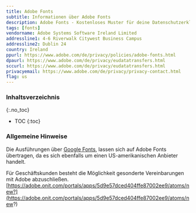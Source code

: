 ```yaml
---
title: Adobe Fonts
subtitle: Informationen über Adobe Fonts
description: Adobe Fonts - Kostenloses Muster für deine Datenschutzerklärung inkl. technischer und juristischer Hinweise.
tags: [fonts]
vendorname: Adobe Systems Software Ireland Limited
addressline1: 4-6 Riverwalk Citywest Business Campus
addressline2: Dublin 24
country: Ireland
ppurl: https://www.adobe.com/de/privacy/policies/adobe-fonts.html
dpaurl: https://www.adobe.com/de/privacy/eudatatransfers.html
sccurl: https://www.adobe.com/de/privacy/eudatatransfers.html
privacyemail: https://www.adobe.com/de/privacy/privacy-contact.html
flag: us
---
```

### Inhaltsverzeichnis
{:.no_toc}
* TOC
{:toc}

### Allgemeine Hinweise 
Die Ausführungen über [Google Fonts](https://opr.vc/docs/fonts/google_fonts/), lassen sich auf Adobe Fonts übertragen, da es sich ebenfalls um einen US-amerikanischen Anbieter handelt.

Für Geschäftskunden besteht die Möglichkeit gesonderte Vereinbarungen mit Adobe abzuschließen. [https://adobe.onit.com/portals/apps/5d9e57dced404ffe87002ee9/atoms/new?](https://adobe.onit.com/portals/apps/5d9e57dced404ffe87002ee9/atoms/new?)